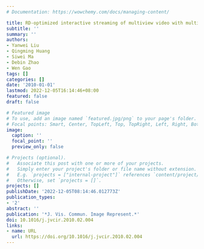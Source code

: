 ```yaml
---
# Documentation: https://wowchemy.com/docs/managing-content/

title: RD-optimized interactive streaming of multiview video with multiple encodings
subtitle: ''
summary: ''
authors:
- Yanwei Liu
- Qingming Huang
- Siwei Ma
- Debin Zhao
- Wen Gao
tags: []
categories: []
date: '2010-01-01'
lastmod: 2022-12-05T16:14:46+08:00
featured: false
draft: false

# Featured image
# To use, add an image named `featured.jpg/png` to your page's folder.
# Focal points: Smart, Center, TopLeft, Top, TopRight, Left, Right, BottomLeft, Bottom, BottomRight.
image:
  caption: ''
  focal_point: ''
  preview_only: false

# Projects (optional).
#   Associate this post with one or more of your projects.
#   Simply enter your project's folder or file name without extension.
#   E.g. `projects = ["internal-project"]` references `content/project/deep-learning/index.md`.
#   Otherwise, set `projects = []`.
projects: []
publishDate: '2022-12-05T08:14:46.012773Z'
publication_types:
- '2'
abstract: ''
publication: '*J. Vis. Commun. Image Represent.*'
doi: 10.1016/j.jvcir.2010.02.004
links:
- name: URL
  url: https://doi.org/10.1016/j.jvcir.2010.02.004
---
```


